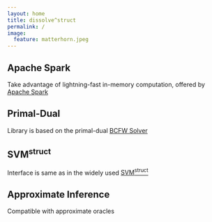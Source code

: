 ```yaml
---
layout: home
title: dissolve^struct
permalink: /
image:
  feature: matterhorn.jpeg
---
```


<div class="tiles">

<div class="tile">
  <h2 class="post-title">Apache Spark</h2>
  <p class="post-excerpt">Take advantage of lightning-fast in-memory computation, offered by <a href="https://spark.apache.org/">Apache Spark</a></p>
</div><!-- /.tile -->

<div class="tile">
  <h2 class="post-title">Primal-Dual</h2>
  <p class="post-excerpt">Library is based on the primal-dual <a href="http://jmlr.org/proceedings/papers/v28/lacoste-julien13">BCFW Solver</a></p>
</div><!-- /.tile -->

<div class="tile">
  <h2 class="post-title">SVM<sup>struct</sup></h2>
  <p class="post-excerpt">Interface is same as in the widely used <a href="http://www.cs.cornell.edu/people/tj/svm_light/svm_struct.html">SVM<sup>struct</sup></a></p>
</div><!-- /.tile -->

<div class="tile">
  <h2 class="post-title">Approximate Inference</h2>
  <p class="post-excerpt">Compatible with approximate oracles</p>
</div><!-- /.tile -->

</div><!-- /.tiles -->

